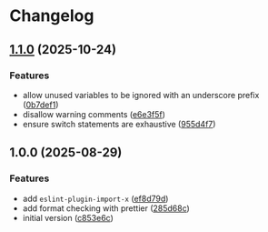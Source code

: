 # Changelog

## [1.1.0](https://github.com/envylabs/eslint-config-envylabs/compare/v1.0.0...v1.1.0) (2025-10-24)


### Features

* allow unused variables to be ignored with an underscore prefix ([0b7def1](https://github.com/envylabs/eslint-config-envylabs/commit/0b7def1898ca9ed908c0b7e1e4de8074682b6bf1))
* disallow warning comments ([e6e3f5f](https://github.com/envylabs/eslint-config-envylabs/commit/e6e3f5fbe1e5e2812dd4d75df8bd7caceb01d7b2))
* ensure switch statements are exhaustive ([955d4f7](https://github.com/envylabs/eslint-config-envylabs/commit/955d4f767687b1b446ad6c0692467be1913ae747))

## 1.0.0 (2025-08-29)


### Features

* add `eslint-plugin-import-x` ([ef8d79d](https://github.com/envylabs/eslint-config-envylabs/commit/ef8d79dc8fb95a4eb0b1581d26efe58bc71a7d44))
* add format checking with prettier ([285d68c](https://github.com/envylabs/eslint-config-envylabs/commit/285d68c5699dc957d5cd02d127e7128614daad63))
* initial version ([c853e6c](https://github.com/envylabs/eslint-config-envylabs/commit/c853e6c0561bfd749de9344a81ad5856fea357ba))
